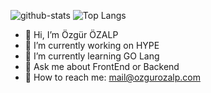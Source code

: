 ![github-stats](https://github-readme-stats.vercel.app/api?username=ozgurozalp&count_private=true&show_icons=true&theme=algolia)
![Top Langs](https://github-readme-stats.vercel.app/api/top-langs/?username=ozgurozalp)


- 👋  Hi, I’m Özgür ÖZALP
- 🔭  I’m currently working on HYPE
- 🌱  I’m currently learning GO Lang
- 💬  Ask me about FrontEnd or Backend
- 🤙  How to reach me: [mail@ozgurozalp.com](mailto:mail@ozgurozalp.com?subject=GitHub)
